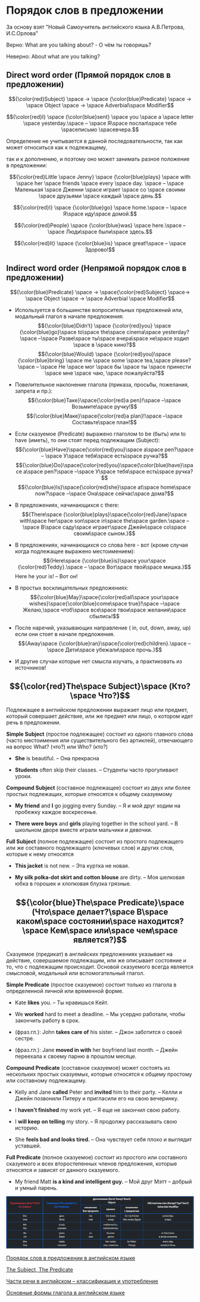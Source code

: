 # Порядок слов в предложении

За основу взят "Новый Самоучитель английского языка А.В.Петрова, И.С.Орлова"

Верно: What are you talking about? - О чём ты говоришь?

Неверно: About what are you talking?

## Direct word order (Прямой порядок слов в предложении)

$${\color{red}Subject} \space -> \space {\color{blue}Predicate} \space -> \space Object \space -> \space Adverbial\space Modifier$$
 
$${\color{red}I} \space {\color{blue}sent} \space you \space a \space letter \space yesterday.\space  – \space Я\space послал\space тебе \spaceписьмо \spaceвчера.$$ 

Определение не учитывается в данной последовательности, так как может относиться как к подлежащему,

так и к дополнению, и поэтому оно может занимать разное положение в предложении: 

$${\color{red}Little \space Jenny} \space {\color{blue}plays}  \space with \space her \space friends \space every \space day. \space – \space Маленькая \space Дженни \space играет \space со \space своими \space друзьями \space каждый \space день.$$

$${\color{red}I} \space {\color{blue}go} \space home.\space  – \space Я\space иду\space домой.$$ 

$${\color{red}People} \space {\color{blue}was} \space here.\space  – \space Люди\space были\space здесь.$$ 
   
$${\color{red}It} \space {\color{blue}is} \space great!\space  – \space Здорово!$$ 

## Indirect word order (Непрямой порядок слов в предложении)

$${\color{blue}Predicate} \space -> \space{\color{red}Subject} \space-> \space Object \space -> \space Adverbial \space Modifier$$

- Используется в большинстве вопросительных предложений или, модальный глагол в начале предложения:
$${\color{blue}Didn’t} \space {\color{red}you} \space {\color{blue}go}\space to\space the\space cinema\space yesterday?\space –\space Разве\space ты\space вчера\space не\space ходил \space в \space кино?$$
$${\color{blue}Would} \space {\color{red}you}\space {\color{blue}bring} \space me \space some \space  tea,\space  please?\space  – \space Не \space мог \space бы \space ты \space принести \space мне \space чаю, \space пожалуйста?$$

- Повелительное наклонение глагола (приказа, просьбы, пожелания, запрета и пр.):
$${\color{blue}Таке}\space{\color{red}а реn}!\space –\space Возьмите\space ручку!$$
$${\color{blue}Маке}\space{\color{red}а plan}!\space –\space Составьте\space план!$$

- Если сказуемое (Predicate) выражено глаголом to be (быть) или to have (иметь), то они стоят перед подлежащим (Subject):
$${\color{blue}Have}\space{\color{red}you}\space a\space pen?\space – \space У\space тебя\space есть\space ручка?$$
$${\color{blue}Do}\space{\color{red}you}\space{\color{blue}have}\space a\space pen?\space –\space У\space тебя\space есть\space ручка?$$
$${\color{blue}Is}\space{\color{red}she}\space at\space home\space now?\space –\space Она\space сейчас\space дома?$$ 

- В предложениях, начинающихся с there:
$${There\space {\color{blue}plays}\space{\color{red}Jane}\space with\space her\space son\space in\space the\space garden.\space –\space В\space саду\space играет\space Джейн\space со\space своим\space сыном.}$$

- В предложениях, начинающихся со слова here - вот (кроме случая когда подлежащее выражено местоимением):
$${Here\space {\color{blue}is}\space your\space  {\color{red}Teddy}.\space – \space Вот\space твой\space мишка.}$$
Here he your is! – Вот он!

- В простых восклицательных предложениях:
$${\color{blue}May}\space{\color{red}all\space your\space wishes}\space{\color{blue}come\space true}!\space –\space Желаю,\space чтоб\space все\space твои\space желания\space сбылись!$$

- После наречий, указывающих направление ( in, out, down, away, up) если они стоят в начале предложения.
$${Away\space {\color{blue}ran}\space{\color{red}children}.\space –\space Дети\space убежали\space прочь.}$$

- И другие случаи которые нет смысла изучать, а практиковать из источников!


## $${\color{red}The\space Subject}\space (Кто?\space Что?)$$ 

Подлежащее в английском предложении выражает лицо или предмет, который совершает действие, или же предмет или лицо, о котором идет речь в предложении.

**Simple Subject** (простое подлежащее)
состоит из одного главного слова (часто местоимения или существительного без артиклей), отвечающего на вопрос What? (что?) или Who? (кто?)

- **She** is beautiful. – Она прекрасна

- **Students** often skip their classes. – Студенты часто прогуливают уроки.

**Compound Subject** (составное подлежащее)
состоит из двух или более простых подлежащих, которые относятся к общему сказуемому

- **My friend** and **I** go jogging every Sunday. – Я и мой друг ходим на пробежку каждое воскресенье.

- **There were boys** and **girls** playing together in the school yard. – В школьном дворе вместе играли мальчики и девочки.

**Full Subject** (полное подлежащее)
состоит из простого подлежащего или же составного подлежащего (ключевых слов) и других слов, которые к нему относятся

- **This jacket** is not new. – Эта куртка не новая.

- **My silk polka-dot skirt and cotton blouse** are dirty. – Моя шелковая юбка в горошек и хлопковая блузка грязные.


## $${\color{blue}The\space Predicate}\space (Что\space делает?\space В\space каком\space состоянии\space находится?\space Кем\space или\space чем\space является?)$$ 

Сказуемое (предикат) в английских предложениях указывает на действие, совершаемое подлежащим, или же описывает состояние и то, что с подлежащим происходит. Основой сказуемого всегда является смысловой, модальный или вспомогательный глагол.

**Simple Predicate** (простое сказуемое)
состоит только из глагола в определенной личной или временной форме.

- Kate **likes** you. – Ты нравишься Кейт.

- We **worked** hard to meet a deadline. – Мы усердно работали, чтобы закончить работу в срок.

- (фраз.гл.): John **takes care of** his sister. – Джон заботится о своей сестре.

- (фраз.гл.): Jane **moved in with** her boyfriend last month. – Джейн переехала к своему парню в прошлом месяце.

**Compound Predicate** (составное сказуемое)
может состоять из нескольких простых сказуемых, которые относятся к общему простому или составному подлежащему.

- Kelly and Jane **called** Peter and **invited** him to their party. – Келли и Джейн позвонили Питеру и пригласили его на свою вечеринку.

- I **haven’t finished** my work yet. – Я еще не закончил свою работу.

- I **will keep on telling** my story. – Я продолжу рассказывать свою историю.

- She **feels bad and looks tired.** – Она чувствует себя плохо и выглядит уставшей.

**Full Predicate** (полное сказуемое)
состоит из простого или составного сказуемого и всех второстепенных членов предложения, которые относятся и зависят от данного сказуемого.

- My friend Matt **is a kind and intelligent guy.** – Мой друг Мэтт – добрый и умный парень.


![table](https://github.com/Jekahome/grammar_of_english/blob/main/_img/ex.png "table")


[Порядок слов в предложении в английском языке](https://grammarway.com/ru/word-order)

[The Subject, The Predicate](https://grammarway.com/ru/principal-parts-of-the-sentence)

[Части речи в английском – классификация и употребление](https://yappicorp.com.ua/ru/grammatika-anglijskogo/chasti-rechi-v-anglijskom-klassifikaciya-i-upotreblenie)

[Основные формы глагола в английском языке](https://englishprime.ua/formy-glagola-v-anglijskom-yazyke/)


